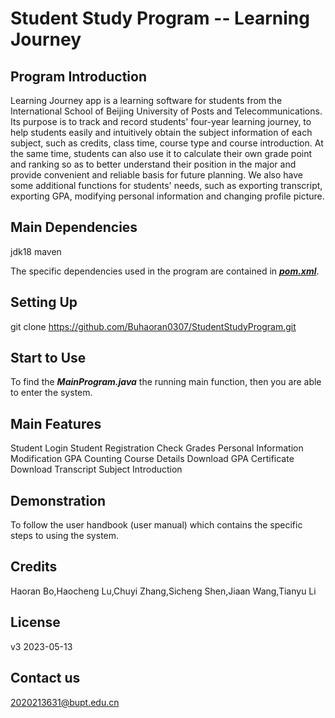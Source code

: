 # Student Study Program -- Learning Journey

## Program Introduction

Learning Journey app is a learning software for students from the International School of Beijing University of Posts and Telecommunications. Its purpose is to track and record students' four-year learning journey, to help students easily and intuitively obtain the subject information of each subject, such as credits, class time, course type and course introduction. At the same time, students can also use it to calculate their own grade point and ranking so as to better understand their position in the major and provide convenient and reliable basis for future planning. We also have some additional functions for students' needs, such as exporting transcript, exporting GPA, modifying personal information and changing profile picture.

## Main Dependencies

jdk18
maven

The specific dependencies used in the program are contained in ***<u>pom.xml</u>***.


## Setting Up

git clone https://github.com/Buhaoran0307/StudentStudyProgram.git

## Start to Use

To find the ***MainProgram.java*** the running main function, then you are able to enter the system.

## Main Features

Student Login
Student Registration
Check Grades
Personal Information Modification
GPA Counting
Course Details
Download GPA Certificate 
Download Transcript
Subject Introduction   

## Demonstration

To follow the user handbook (user manual) which contains the specific steps to using the system.

## Credits

Haoran Bo,Haocheng Lu,Chuyi Zhang,Sicheng Shen,Jiaan Wang,Tianyu Li

## License

v3 2023-05-13

## Contact us

2020213631@bupt.edu.cn
